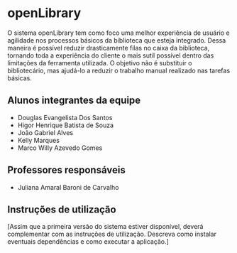 # openLibrary

O sistema openLibrary tem como foco uma melhor experiência de usuário e agilidade nos processos básicos da biblioteca que esteja integrado. Dessa maneira é possível reduzir drasticamente filas no caixa da biblioteca, tornando toda a experiência do cliente o mais sutil possível dentro das limitações da ferramenta utilizada. O objetivo não é substituir o bibliotecário, mas ajudá-lo a reduzir o trabalho manual realizado nas tarefas básicas. 

## Alunos integrantes da equipe

* Douglas Evangelista Dos Santos
* Higor Henrique Batista de Souza
* João Gabriel Alves
* Kelly Marques
* Marco Willy Azevedo Gomes

## Professores responsáveis

* Juliana Amaral Baroni de Carvalho

## Instruções de utilização

[Assim que a primeira versão do sistema estiver disponível, deverá complementar com as instruções de utilização. Descreva como instalar eventuais dependências e como executar a aplicação.]
